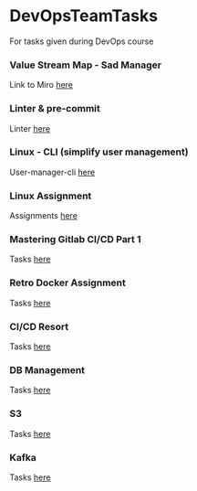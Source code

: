 # DevOpsTeamTasks

For tasks given during DevOps course

### Value Stream Map - Sad Manager

Link to
Miro [here](https://miro.com/welcomeonboard/a1R5OFdXY21xM2x5NlB5bTNUYTZOb29yYzd5TzBxak9XcUNwdXR6Ukc0TTN4ZGFnY0Y4ZlJESnpxV29CclFXaXwzNDU4NzY0NTk5NDkwODY3NjM4fDI=?share_link_id=257246307852)

### Linter & pre-commit

Linter [here](linter-pre-commit%2FREADME.md)

### Linux - CLI (simplify user management)

User-manager-cli [here](./user-manager-cli/README.md)

### Linux Assignment

Assignments [here](./linux-assignment/README.md)

### Mastering Gitlab CI/CD Part 1

Tasks [here](./mastering-gitlab-ci-cd-p1/README.md)

### Retro Docker Assignment

Tasks [here](./retro-docker/README.md)

### CI/CD Resort

Tasks [here](./ci-cd-resort/README.md)

### DB Management

Tasks [here](./db-management/README.md)

### S3

Tasks [here](./S3/README.md)

### Kafka

Tasks [here](./kafka/README.md)
